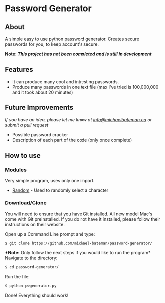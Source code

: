 # Password Generator
## About
A simple easy to use python password generator.  Creates secure passwords for you, to keep account's secure.

__Note: *This project has not been completed and is still in development*__
## Features
* It can produce many cool and intresting passwords.
* Produce many passwords in one text file (max I've tried is 100,000,000 and it took about 20 minutes)

## Future Improvements
*If you have an idea, please let me know at [info@michaelbateman.ca](mailto:info@michaelbateman.ca) or submit a pull request*
* Possible password cracker
* Description of each part of the code (only once complete)

## How to use
### Modules
Very simple program, uses only one import.
* [Random](https://docs.python.org/2/library/random.html) - Used to randomly select a character

### Download/Clone
You will need to ensure that you have [Git](https://git-scm.com) installed.  All new model Mac's come with Git preinstalled.  If you do not have it installed, please follow their instructions on their website.

Open up a Command Line prompt and type:
```bash
$ git clone https://github.com/michael-bateman/password-generator/
```
__*Note:__ Only follow the next steps if you would like to run the program*
Navigate to the directory:
```bash
$ cd password-generator/
```
Run the file:
```bash
$ python pwgenerator.py
```
Done! Everything should work!
